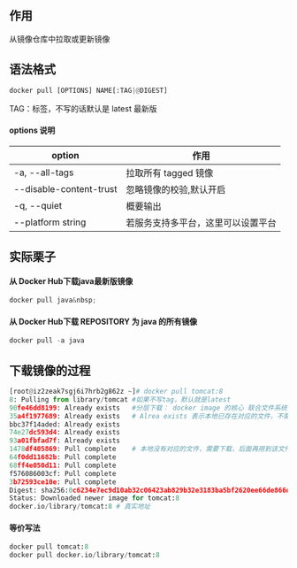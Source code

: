 
## 作用
从镜像仓库中拉取或更新镜像


## 语法格式
```python
docker pull [OPTIONS] NAME[:TAG|@DIGEST]
```

TAG：标签，不写的话默认是 latest 最新版
#### options 说明

| option | 作用 |
| --- | --- |
-a, --all-tags | 拉取所有 tagged 镜像
--disable-content-trust | 忽略镜像的校验,默认开启
-q, --quiet | 概要输出
--platform string | 若服务支持多平台，这里可以设置平台

## 实际栗子
#### 从 Docker Hub下载java最新版镜像
```python
docker pull java&nbsp;
```

#### 从 Docker Hub下载 REPOSITORY 为 java 的所有镜像
```python
docker pull -a java
```

## 下载镜像的过程
```python
[root@iz2zeak7sgj6i7hrb2g862z ~]# docker pull tomcat:8
8: Pulling from library/tomcat #如果不写tag，默认就是latest
90fe46dd8199: Already exists   #分层下载： docker image 的核心 联合文件系统
35a4f1977689: Already exists   # Alrea exists 表示本地已存在对应的文件，不需要重复下载，提高速度，减少内存占用率
bbc37f14aded: Already exists 
74e27dc593d4: Already exists 
93a01fbfad7f: Already exists 
1478df405869: Pull complete    # 本地没有对应的文件，需要下载，后面再用到该文件的时候就不用再下载了
64f0dd11682b: Pull complete 
68ff4e050d11: Pull complete 
f576086003cf: Pull complete 
3b72593ce10e: Pull complete 
Digest: sha256:0c6234e7ec9d10ab32c06423ab829b32e3183ba5bf2620ee66de866df # 签名防伪
Status: Downloaded newer image for tomcat:8
docker.io/library/tomcat:8 # 真实地址
```

#### 等价写法
```python
docker pull tomcat:8
docker pull docker.io/library/tomcat:8
```
